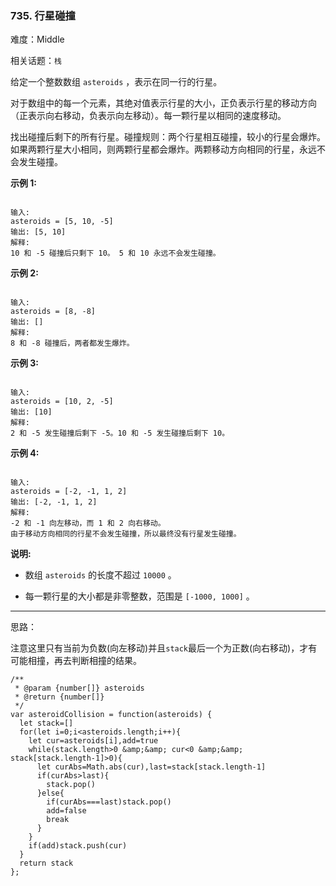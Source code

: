 ### 735. 行星碰撞

难度：Middle

相关话题：`栈`

给定一个整数数组  `asteroids` ，表示在同一行的行星。



对于数组中的每一个元素，其绝对值表示行星的大小，正负表示行星的移动方向（正表示向右移动，负表示向左移动）。每一颗行星以相同的速度移动。



找出碰撞后剩下的所有行星。碰撞规则：两个行星相互碰撞，较小的行星会爆炸。如果两颗行星大小相同，则两颗行星都会爆炸。两颗移动方向相同的行星，永远不会发生碰撞。



**示例 1:** 



```

输入: 
asteroids = [5, 10, -5]
输出: [5, 10]
解释: 
10 和 -5 碰撞后只剩下 10。 5 和 10 永远不会发生碰撞。
```


**示例 2:** 



```

输入: 
asteroids = [8, -8]
输出: []
解释: 
8 和 -8 碰撞后，两者都发生爆炸。
```


**示例 3:** 



```

输入: 
asteroids = [10, 2, -5]
输出: [10]
解释: 
2 和 -5 发生碰撞后剩下 -5。10 和 -5 发生碰撞后剩下 10。
```


**示例 4:** 



```

输入: 
asteroids = [-2, -1, 1, 2]
输出: [-2, -1, 1, 2]
解释: 
-2 和 -1 向左移动，而 1 和 2 向右移动。
由于移动方向相同的行星不会发生碰撞，所以最终没有行星发生碰撞。
```


**说明:** 




* 数组 `asteroids`  的长度不超过 `10000` 。

* 每一颗行星的大小都是非零整数，范围是 `[-1000, 1000]` 。






-----

思路：

注意这里只有当前为负数(向左移动)并且`stack`最后一个为正数(向右移动)，才有可能相撞，再去判断相撞的结果。

```
/**
 * @param {number[]} asteroids
 * @return {number[]}
 */
var asteroidCollision = function(asteroids) {
  let stack=[]
  for(let i=0;i<asteroids.length;i++){
    let cur=asteroids[i],add=true
    while(stack.length>0 &amp;&amp; cur<0 &amp;&amp; stack[stack.length-1]>0){
      let curAbs=Math.abs(cur),last=stack[stack.length-1]
      if(curAbs>last){
        stack.pop()
      }else{
        if(curAbs===last)stack.pop()
        add=false
        break
      }
    }
    if(add)stack.push(cur)
  }
  return stack
};
```

